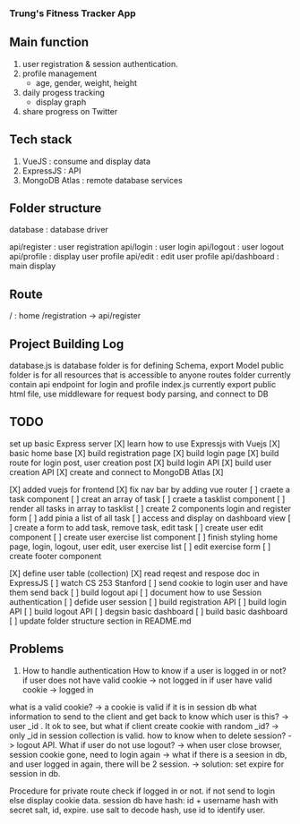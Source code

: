 ### Trung's Fitness Tracker App

## Main function
1. user registration & session authentication.
2. profile management
    + age, gender, weight, height
3. daily progess tracking
    + display graph
4. share progress on Twitter

## Tech stack
1. VueJS          : consume and display data
2. ExpressJS      : API
3. MongoDB Atlas  : remote database services

## Folder structure
database : database driver

api/register   : user registration
api/login      : user login
api/logout     : user logout
api/profile    : display user profile
api/edit       : edit user profile
api/dashboard  : main display

## Route
/ : home
/registration -> api/register

## Project Building Log
database.js is database folder is for defining Schema, export Model
public folder is for all resources that is accessible to anyone
routes folder currently contain api endpoint for login and profile
index.js currently export public html file, use middleware for
request body parsing, and connect to DB

## TODO
set up basic Express server [X]
learn how to use Expressjs with Vuejs [X]
basic home base [X]
build registration page [X]
build login page [X]
build route for login post, user creation post [X]
build login API [X]
build user creation API [X]
create and connect to MongoDB Atlas [X]

[X] added vuejs for frontend
[X] fix nav bar by adding vue router
[ ] craete a task component
[ ] creat an array of task
[ ] craete a tasklist component
[ ] render all tasks in array to tasklist
[ ] create 2 components login and register form
[ ] add pinia a list of all task
[ ] access and display on dashboard view
[ ] create a form to add task, remove task, edit task
[ ] create user edit component
[ ] create user exercise list component
[ ] finish styling home page, login, logout, user edit, user exercise list
[ ] edit exercise form
[ ] create footer component

[X] define user table (collection)
[X] read reqest and respose doc in ExpressJS
[ ] watch CS 253 Stanford
[ ] send cookie to login user and have them send back
[ ] build logout api
[ ] document how to use Session authentication
[ ] defide user session
[ ] build registration API
[ ] build login API
[ ] build logout API
[ ] degsin basic dashboard
[ ] build basic dashboard
[ ] update folder structure section in README.md

## Problems

1. How to handle authentication
How to know if a user is logged in or not?
if user does not have valid cookie -> not logged in
if user have valid cookie -> logged in

what is a valid cookie? -> a cookie is valid if it is in session db
what information to send to the client and get back to know which
user is this? -> user _id . It ok to see, but what if client create 
cookie with random _id? -> only _id in session collection is valid.
how to know when to delete session? -> logout API. What if user do
not use logout? -> when user close browser, session cookie gone,
need to login again -> what if there is a seesion in db, and user
logged in again, there will be 2 session. -> solution: set expire 
for session in db. 

Procedure
for private route check if logged in or not. if not send to login
else display cookie data.
session db have hash: id + username hash with secret salt, id,
expire.
use salt to decode hash, use id to identify user.


